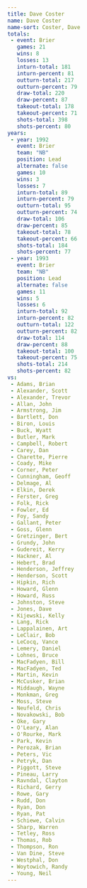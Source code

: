 ```yaml
---
title: Dave Coster
name: Dave Coster
name-sort: Coster, Dave
totals:
 - event: Brier
   games: 21
   wins: 8
   losses: 13
   inturn-total: 181
   inturn-percent: 81
   outturn-total: 217
   outturn-percent: 79
   draw-total: 220
   draw-percent: 87
   takeout-total: 178
   takeout-percent: 71
   shots-total: 398
   shots-percent: 80
years:
 - year: 1992
   event: Brier
   team: "NB"
   position: Lead
   alternate: false
   games: 10
   wins: 3
   losses: 7
   inturn-total: 89
   inturn-percent: 79
   outturn-total: 95
   outturn-percent: 74
   draw-total: 106
   draw-percent: 85
   takeout-total: 78
   takeout-percent: 66
   shots-total: 184
   shots-percent: 77
 - year: 1993
   event: Brier
   team: "NB"
   position: Lead
   alternate: false
   games: 11
   wins: 5
   losses: 6
   inturn-total: 92
   inturn-percent: 82
   outturn-total: 122
   outturn-percent: 82
   draw-total: 114
   draw-percent: 88
   takeout-total: 100
   takeout-percent: 75
   shots-total: 214
   shots-percent: 82
vs:
 - Adams, Brian
 - Alexander, Scott
 - Alexander, Trevor
 - Allan, John
 - Armstrong, Jim
 - Bartlett, Don
 - Biron, Louis
 - Buck, Wyatt
 - Butler, Mark
 - Campbell, Robert
 - Carey, Dan
 - Charette, Pierre
 - Coady, Mike
 - Corner, Peter
 - Cunningham, Geoff
 - Delmage, Al
 - Elkin, Derek
 - Ferster, Greg
 - Folk, Rick
 - Fowler, Ed
 - Foy, Sandy
 - Gallant, Peter
 - Goss, Glenn
 - Gretzinger, Bert
 - Grundy, John
 - Gudereit, Kerry
 - Hackner, Al
 - Hebert, Brad
 - Henderson, Jeffrey
 - Henderson, Scott
 - Hipkin, Rich
 - Howard, Glenn
 - Howard, Russ
 - Johnston, Steve
 - Jones, Dave
 - Kijewski, Kelly
 - Lang, Rick
 - Lappalainen, Art
 - LeClair, Bob
 - LeCocq, Vance
 - Lemery, Daniel
 - Lohnes, Bruce
 - MacFadyen, Bill
 - MacFadyen, Ted
 - Martin, Kevin
 - McCusker, Brian
 - Middaugh, Wayne
 - Monkman, Greg
 - Moss, Steve
 - Neufeld, Chris
 - Novakowski, Bob
 - Oke, Gary
 - O'Leary, Alan
 - O'Rourke, Mark
 - Park, Kevin
 - Perozak, Brian
 - Peters, Vic
 - Petryk, Dan
 - Piggott, Steve
 - Pineau, Larry
 - Ravndal, Clayton
 - Richard, Gerry
 - Rowe, Gary
 - Rudd, Don
 - Ryan, Don
 - Ryan, Pat
 - Schiewe, Calvin
 - Sharp, Warren
 - Tetley, Ross
 - Thomas, Rob
 - Thompson, Ron
 - Van Dine, Steve
 - Westphal, Don
 - Woytowich, Randy
 - Young, Neil
---
```

